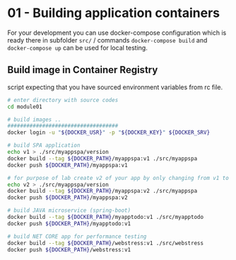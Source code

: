 # 01 - Building application containers

For your development you can use docker-compose configuration which is ready there in subfolder `src/` / commands `docker-compose build` and `docker-compose up` can be used for local testing.

## Build image in Container Registry

script expecting that you have sourced environment variables from rc file.

```bash
# enter directory with source codes
cd module01

# build images ..
###################################
docker login -u "${DOCKER_USR}" -p "${DOCKER_KEY}" ${DOCKER_SRV}

# build SPA application 
echo v1 > ./src/myappspa/version
docker build --tag ${DOCKER_PATH}/myappspa:v1 ./src/myappspa
docker push ${DOCKER_PATH}/myappspa:v1

# for purpose of lab create v2 of your app by only changing from v1 to v2 in version file and build container with v2 tag
echo v2 > ./src/myappspa/version
docker build --tag ${DOCKER_PATH}/myappspa:v2 ./src/myappspa
docker push ${DOCKER_PATH}/myappspa:v2

# build JAVA microservice (spring-boot)
docker build --tag ${DOCKER_PATH}/myapptodo:v1 ./src/myapptodo
docker push ${DOCKER_PATH}/myapptodo:v1

# build NET CORE app for performance testing
docker build --tag ${DOCKER_PATH}/webstress:v1 ./src/webstress
docker push ${DOCKER_PATH}/webstress:v1

```

